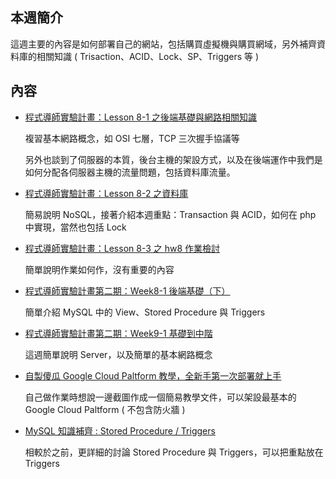 ## 本週簡介

這週主要的內容是如何部署自己的網站，包括購買虛擬機與購買網域，另外補齊資料庫的相關知識 ( Trisaction、ACID、Lock、SP、Triggers 等 )

## 內容

- [程式導師實驗計畫：Lesson 8-1 之後端基礎與網路相關知識](./T1-8-1.md)

    複習基本網路概念，如 OSI 七層，TCP 三次握手協議等
    
    另外也談到了伺服器的本質，後台主機的架設方式，以及在後端運作中我們是如何分配各伺服器主機的流量問題，包括資料庫流量。

- [程式導師實驗計畫：Lesson 8-2 之資料庫](./T1-8-2.md)

    簡易說明 NoSQL，接著介紹本週重點：Transaction 與 ACID，如何在 php 中實現，當然也包括 Lock

- [程式導師實驗計畫：Lesson 8-3 之 hw8 作業檢討](./T1-8-3.md)

    簡單說明作業如何作，沒有重要的內容

- [程式導師實驗計畫第二期：Week8-1 後端基礎（下）](./T2-8-1.md)

    簡單介紹 MySQL 中的 View、Stored Procedure 與 Triggers

- [程式導師實驗計畫第二期：Week9-1 基礎到中階](./T2-9-1.md)

    這週簡單說明 Server，以及簡單的基本網路概念

- [自製傻瓜 Google Cloud Paltform 教學，全新手第一次部署就上手](./gcpWithLAMP.md)

    自己做作業時想說一邊截圖作成一個簡易教學文件，可以架設最基本的 Google Cloud Paltform ( 不包含防火牆 )

- [MySQL 知識補齊 : Stored Procedure / Triggers](./MySQL.md)

    相較於之前，更詳細的討論 Stored Procedure 與 Triggers，可以把重點放在 Triggers